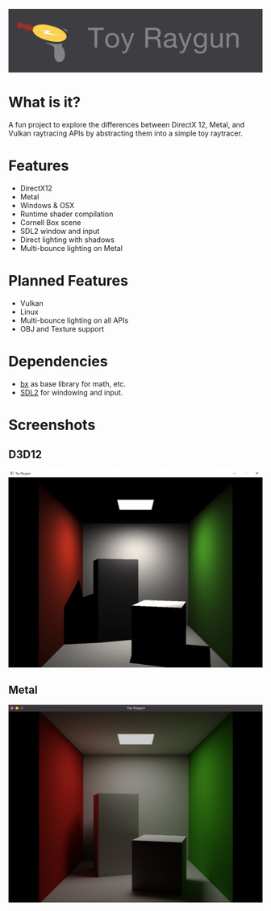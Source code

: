 ![Toy Raygun Logo](img/logo.png?raw=true "Toy Raygun Logo")

# What is it?

A fun project to explore the differences between DirectX 12, Metal, and Vulkan raytracing APIs by abstracting them into a simple toy raytracer.

# Features

- DirectX12
- Metal
- Windows & OSX
- Runtime shader compilation
- Cornell Box scene
- SDL2 window and input
- Direct lighting with shadows
- Multi-bounce lighting on Metal

# Planned Features

- Vulkan
- Linux
- Multi-bounce lighting on all APIs
- OBJ and Texture support

# Dependencies

- [bx](https://github.com/bkaradzic/bx) as base library for math, etc.
- [SDL2](https://www.libsdl.org/) for windowing and input.

# Screenshots

## D3D12
![Toy Raygun D3D12](img/screenshot_d3d12.png?raw=true "Toy Raygun D3D12")

## Metal
![Toy Raygun Metal](img/screenshot_metal.png?raw=true "Toy Raygun Metal")
